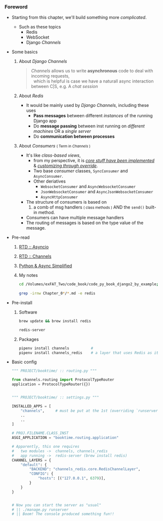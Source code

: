 ### Foreword
- Starting from this chapter, we'll build something more *complicated*.
    - Such as these topics
        - Redis
        - WebSocket
        - Django *Channels*
- Some basics
    1. About *Django Channels*
        
        > *Channels* allows us to write **asynchronous** code to deal with  incoming requests,<br>
        > &nbsp;&nbsp;which is helpful is case we have a naturall async     interaction between C|S, e.g. A *chat session*

    2. About *Redis*
        - It would be mainly used by *Django Channels*, including these uses
            - **Pass messages** between different *instances* of the running Django app
            - Do **message passing** between inst running on *different machines* OR a *single server*
            - Do **communication between processes**
    
    3. About *Consumers* <small>( Term in *Channels* )</small>

        - It's like *class-based views*,
            - from my perspective, it is <u>*core stuff have been implemented*</u> & <u>*customizing through override*</u>.
            - Two base *consumer* classes, ```SyncConsumer``` and ```AsyncConsumer```. 
            - Other deriatives
                - ```WebsocketConsumer``` and ```AsyncWebsocketConsumer```
                - ```JsonWebsocketConsumer``` and ```AsyncJsonWebsocketConsumer```
                - ```AsyncHttpConsumer```
        - The structure of consumers is based on 
            1. a comb of msg handlers <small>( class methods )</small> AND the ```send()``` built-in method. 
        - Consumers can have multiple message handlers
        - The routing of messages is based on the type value of the message.

    
- Pre-read
    1. [RTD :: Asyncio](https://asyncio.readthedocs.io/en/latest/getting_started.html)
    2. [RTD :: Channels](https://channels.readthedocs.io/en/latest/introduction.html#turtles-all-the-way-down)
    3. [Python & Async Simplified](https://www.aeracode.org/2018/02/19/python-async-simplified/)
    4. My notes

        ```bash
        cd /Volumes/exFAT_Two/code_book/code_py_book_django2_by_example;
      
        grep -irnw Chapter_0*/*.md -e redis
        ```
    
- Pre-install

    1. Software

        ```bash
        brew update && brew install redis
        
        redis-server
        ```
    
    2. Packages

        ```bash
        pipenv install channels          # 
        pipenv install channels_redis    # a layer that uses Redis as its backing store
        ```
    
- Basic config

    ```python
    """ PROJECT/booktime/ :: routing.py """
    
    from channels.routing import ProtocolTypeRouter
    application = ProtocolTypeRouter({})


    """ PROJECT/booktime/ :: settings.py """

    INSTALLED_APPS = [
        "channels",     # must be put at the 1st (overriding `runserver`)
        ..
        ..
    ]

    # PROJ.FILENAME.CLASS_INST
    ASGI_APPLICATION = "booktime.routing.application"

    # Apparently, this one requires 
    #   two modules ->  channels, channels_redis
    #   app running ->  redis-server (brew install redis)
    CHANNEL_LAYERS = {
        "default": {
            "BACKEND": "channels_redis.core.RedisChannelLayer",
            "CONFIG": {
                "hosts": [("127.0.0.1", 6379)],
            }
        }
    }


    # Now you can start the server as "usual"
    # || ./manage.py runserver
    # || Boom! The console produced something fun!!
    ```
